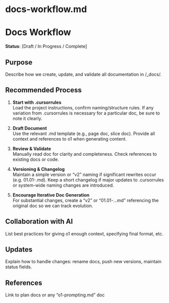 # docs-workflow.md

# Docs Workflow
**Status**: [Draft / In Progress / Complete]

## Purpose
Describe how we create, update, and validate all documentation in /_docs/.

## Recommended Process
1. **Start with .cursorrules**  
   Load the project instructions, confirm naming/structure rules.
   If any variation from .cursorrules is necessary for a particular doc, be sure to note it clearly.

2. **Draft Document**  
   Use the relevant .md template (e.g., page doc, slice doc).
   Provide all context and references to o1 when generating content.

3. **Review & Validate**  
   Manually read doc for clarity and completeness. Check references to existing docs or code.

4. **Versioning & Changelog**  
   Maintain a simple version or “v2” naming if significant rewrites occur (e.g. 01.01-<doc>.md).
   Keep a short changelog if major updates to .cursorrules or system-wide naming changes are introduced.

5. **Encourage Iterative Doc Generation**  
   For substantial changes, create a “v2” or “01.01-...md” referencing the original doc so we can track evolution.

## Collaboration with AI
List best practices for giving o1 enough context, specifying final format, etc.

## Updates
Explain how to handle changes: rename docs, push new versions, maintain status fields.

## References
Link to plan docs or any “o1-prompting.md” doc
